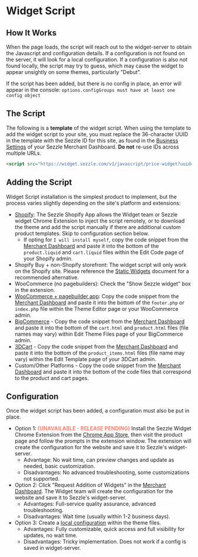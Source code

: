 # Widget Script

## How It Works
When the page loads, the script will reach out to the widget-server to obtain the Javascript and configuration details. If a configuration is not found on the server, it will look for a local configuration. If a configuration is also not found locally, the script may try to guess, which may cause the widget to appear unsightly on some themes, particularly "Debut".

If the script has been added, but there is no config in place, an error will appear in the console: `options.configGroups must have at least one config object`

## The Script

The following is a <strong>template</strong> of the widget script. When using the template to add the widget script to your site, you must replace the 36-character UUID in the template with the Sezzle ID for this site, as found in the <a href="https://dashboard.sezzle.com/merchant/settings/business" target="_blank">Business Settings</a> of your Sezzle Merchant Dashboard. **Do not** re-use IDs across multiple URLs.

```html 
<script src="https://widget.sezzle.com/v1/javascript/price-widget?uuid=12a34bc5-6de7-890f-g123-4hi5678jk901"></script>
```

## Adding the Script
Widget Script installation is the simplest product to implement, but the process varies slightly depending on the site's platform and extensions:
- <a href="https://vimeo.com/399997792/7884c5984c" target="_blank">Shopify</a>: The Sezzle Shopify App allows the Widget team or Sezzle widget Chrome Extension to inject the script remotely, or to download the theme and add the script manually if there are additional custom product templates. Skip to configuration section below.
    - If opting for `I will install myself`, copy the code snippet from the <a href="https://dashboard.sezzle.com/merchant/checklist" target="_blank">Merchant Dashboard</a> and paste it into the bottom of the `product.liquid` and `cart.liquid` files within the Edit Code page of your Shopify admin.
- Shopify Buy + non-Shopify storefront: The widget script will only work on the Shopify site. Please reference the <a href="./5-Static Widgets.md">Static Widgets</a> document for a recommended alternative.
- WooCommerce (no pagebuilders): Check the "Show Sezzle widget" box in the extension.
- <a href="https://vimeo.com/399937363/4349d4c7e2" target="_blank">WooCommerce + pagebuilder app</a>: Copy the code snippet from the <a href="https://dashboard.sezzle.com/merchant/checklist" target="_blank">Merchant Dashboard</a> and paste it into the bottom of the `footer.php` or `index.php` file within the Theme Editor page or your WooCommerce admin.
- <a href="https://vimeo.com/399935603/1b71ce2a45" target="_blank">BigCommerce</a> - Copy the code snippet from the <a href="https://dashboard.sezzle.com/merchant/checklist" target="_blank">Merchant Dashboard</a> and paste it into the bottom of the `cart.html` and `product.html` files (file names may vary) within Edit Theme Files page of your BigCommerce admin.
- <a href="https://vimeo.com/399929679/aa0791f4d9" target="_blank">3DCart</a> - Copy the code snippet from the <a href="https://dashboard.sezzle.com/merchant/checklist" target="_blank">Merchant Dashboard</a> and paste it into the bottom of the `product_items.html` files (file name may vary) within the Edit Template page of your 3DCart admin.
- Custom/Other Platforms - Copy the code snippet from the <a href="https://dashboard.sezzle.com/merchant/checklist" target="_blank">Merchant Dashboard</a> and paste it into the bottom of the code files that correspond to the product and cart pages.

## Configuration
Once the widget script has been added, a configuration must also be put in place.
- Option 1: <b style="text-transform: uppercase; color: #ff7f6e;">(Unavailable - release pending)</b> Install the Sezzle Widget Chrome Extension from the <a href="" target="_blank">Chrome App Store</a>, then visit the product page and follow the prompts in the extension window. The extension will create the configuration for the website and save it to Sezzle's widget-server.
    - Advantage: No wait time, can preview changes and update as needed, basic customization.
    - Disadvantages: No advanced troubleshooting, some customizations not supported.
- Option 2: Click "Request Addition of Widgets" in the <a href="https://dashboard.sezzle.com/merchant/checklist" target="_blank">Merchant Dashboard</a>. The Widget team will create the configuration for the website and save it to Sezzle's widget-server. 
    - Advantages: Full-service quality assurance, advanced troubleshooting.
    - Disadvantages: Wait time (usually within 1-2 business days).
- Option 3: Create a <a href="./4-Local Config.md" target="_blank">local configuration</a> within the theme files.
    - Advantages: Fully customizable, quick access and full visibility for updates, no wait time.
    - Disadvantages: Tricky implementation. Does not work if a config is saved in widget-server.